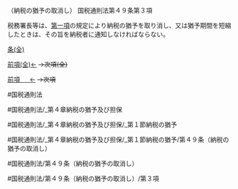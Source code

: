 （納税の猶予の取消し）
国税通則法第４９条第３項

税務署長等は、[第一項](国税通則法＿＿＿＿＿第４９条第１項)の規定により納税の猶予を取り消し、又は猶予期間を短縮したときは、その旨を納税者に通知しなければならない。

[条(全)](国税通則法＿＿＿＿＿第４９条_.md)

[前項(全)←](国税通則法＿＿＿＿＿第４９条第２項_.md)  ~~→次項(全)~~

[前項 　 ←](国税通則法＿＿＿＿＿第４９条第２項.md)  ~~→次項~~



#国税通則法

#国税通則法/_第４章納税の猶予及び担保

#国税通則法/_第４章納税の猶予及び担保/_第１節納税の猶予

#国税通則法/_第４章納税の猶予及び担保/_第１節納税の猶予/第４９条（納税の猶予の取消し）

#国税通則法/第４９条（納税の猶予の取消し）

#国税通則法/第４９条（納税の猶予の取消し）/第３項

